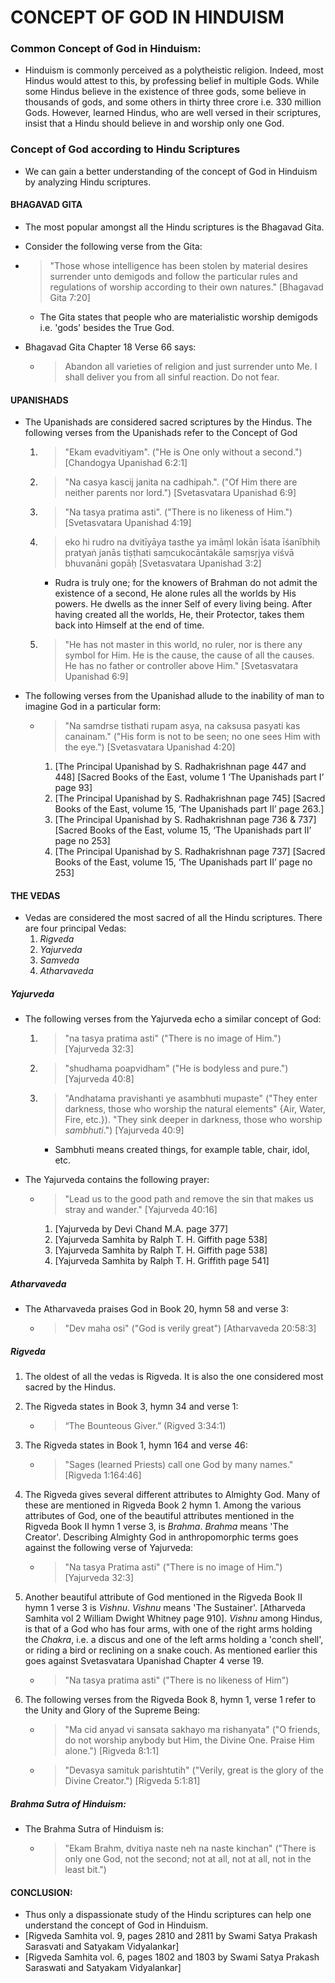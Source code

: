 # CONCEPT OF GOD IN HINDUISM
### Common Concept of God in Hinduism:

* Hinduism is commonly perceived as a polytheistic religion. Indeed, most Hindus would attest to this, by professing belief in multiple Gods. While some Hindus believe in the existence of three gods, some believe in thousands of gods, and some others in thirty three crore i.e. 330 million Gods. However, learned Hindus, who are well versed in their scriptures, insist that a Hindu should believe in and worship only one God.


### Concept of God according to Hindu Scriptures

* We can gain a better understanding of the concept of God in Hinduism by analyzing Hindu scriptures. 

#### BHAGAVAD GITA
* The most popular amongst all the Hindu scriptures is the Bhagavad Gita.
* Consider the following verse from the Gita:
* > "Those whose intelligence has been stolen by material desires surrender unto demigods and follow the particular rules and regulations of worship according to their own natures." [Bhagavad Gita 7:20]

	* The Gita states that people who are materialistic worship demigods i.e. 'gods' besides the True God.

* Bhagavad Gita Chapter 18 Verse 66 says:
	* > Abandon all varieties of religion and just surrender unto Me. I shall deliver you from all sinful reaction. Do not fear. 
	
#### UPANISHADS
* The Upanishads are considered sacred scriptures by the Hindus. The following verses from the Upanishads refer to the Concept of God
	1. > "Ekam evadvitiyam". ("He is One only without a second.") [Chandogya Upanishad 6:2:1]
	2. > "Na casya kascij janita na cadhipah.". ("Of Him there are neither parents nor lord.") [Svetasvatara Upanishad 6:9]
	3. > "Na tasya pratima asti". ("There is no likeness of Him.") [Svetasvatara Upanishad 4:19]
	4. > eko hi rudro na dvitīyāya tasthe ya imāṃl lokān īśata īśanībhiḥ pratyaṅ janās tiṣṭhati saṃcukocāntakāle saṃsṛjya viśvā bhuvanāni gopāḥ [Svetasvatara Upanishad 3:2]
	
		* Rudra is truly one; for the knowers of Brahman do not admit the existence of a second, He alone rules all the worlds by His powers. He dwells as the inner Self of every living being. After having created all the worlds, He, their Protector, takes them back into Himself at the end of time.
	5. > "He has not master in this world, no ruler, nor is there any symbol for Him. He is the cause, the cause of all the causes. He has no father or controller above Him." [Svetasvatara Upanishad 6:9]

* The following verses from the Upanishad allude to the inability of man to imagine God in a particular form:
	* > "Na samdrse tisthati rupam asya, na caksusa pasyati kas canainam." ("His form is not to be seen; no one sees Him with the eye.") [Svetasvatara Upanishad 4:20]
		
		1. [The Principal Upanishad by S. Radhakrishnan page 447 and 448] [Sacred Books of the East, volume 1 ‘The Upanishads part I’ page 93]
		2. [The Principal Upanishad by S. Radhakrishnan page 745] [Sacred Books of the East, volume 15, ‘The Upanishads part II’ page 263.]
		3. [The Principal Upanishad by S. Radhakrishnan page 736 & 737] [Sacred Books of the East, volume 15, ‘The Upanishads part II’ page no 253]
		4. [The Principal Upanishad by S. Radhakrishnan page 737] [Sacred Books of the East, volume 15, ‘The Upanishads part II’ page no 253]

#### THE VEDAS
* Vedas are considered the most sacred of all the Hindu scriptures. There are four principal Vedas: 
	1. *Rigveda*
	2. *Yajurveda*
	3. *Samveda*
	4. *Atharvaveda*

##### Yajurveda
* The following verses from the Yajurveda echo a similar concept of God:
	1. > "na tasya pratima asti" ("There is no image of Him.") [Yajurveda 32:3]
	2. > "shudhama poapvidham" ("He is bodyless and pure.") [Yajurveda 40:8]
	3. > "Andhatama pravishanti ye asambhuti mupaste" ("They enter darkness, those who worship the natural elements" {Air, Water, Fire, etc.}). "They sink deeper in darkness, those who worship *sambhuti*.") [Yajurveda 40:9]
	
		* Sambhuti means created things, for example table, chair, idol, etc.
		
* The Yajurveda contains the following prayer:
	* > "Lead us to the good path and remove the sin that makes us stray and wander." [Yajurveda 40:16]
		
		1. [Yajurveda by Devi Chand M.A. page 377]
		2. [Yajurveda Samhita by Ralph T. H. Giffith page 538]
		3. [Yajurveda Samhita by Ralph T. H. Giffith page 538]
		4. [Yajurveda Samhita by Ralph T. H. Griffith page 541] 

##### Atharvaveda
* The Atharvaveda praises God in Book 20, hymn 58 and verse 3:
	* > "Dev maha osi" ("God is verily great") [Atharvaveda 20:58:3] 
	
##### Rigveda
1. The oldest of all the vedas is Rigveda. It is also the one considered most sacred by the Hindus.
2. The Rigveda states in Book 3, hymn 34 and verse 1:
	* > “The Bounteous Giver.”
(Rigved 3:34:1)
3. The Rigveda states in Book 1, hymn 164 and verse 46:  
	* > "Sages (learned Priests) call one God by many names." [Rigveda 1:164:46]
2. The Rigveda gives several different attributes to Almighty God. Many of these are mentioned in Rigveda Book 2 hymn 1. Among the various attributes of God, one of the beautiful attributes mentioned in the Rigveda Book II hymn 1 verse 3, is *Brahma*. *Brahma* means 'The Creator'. Describing Almighty God in anthropomorphic terms goes against the following verse of Yajurveda:
	* > "Na tasya Pratima asti" ("There is no image of Him.") [Yajurveda 32:3]
3. Another beautiful attribute of God mentioned in the Rigveda Book II hymn 1 verse 3 is *Vishnu*. *Vishnu* means 'The Sustainer'. [Atharveda Samhita vol 2 William Dwight Whitney page 910]. *Vishnu* among Hindus, is that of a God who has four arms, with one of the right arms holding the *Chakra*, i.e. a discus and one of the left arms holding a 'conch shell', or riding a bird or reclining on a snake couch. As mentioned earlier this goes against Svetasvatara Upanishad Chapter 4 verse 19.
	* > "Na tasya pratima asti" ("There is no likeness of Him")
	
4. The following verses from the Rigveda Book 8, hymn 1, verse 1 refer to the Unity and Glory of the Supreme Being:
	* > "Ma cid anyad vi sansata sakhayo ma rishanyata" ("O friends, do not worship anybody but Him, the Divine One. Praise Him alone.") [Rigveda 8:1:1]
	* > "Devasya samituk parishtutih" ("Verily, great is the glory of the Divine Creator.") [Rigveda 5:1:81]


##### Brahma Sutra of Hinduism:
* The Brahma Sutra of Hinduism is:
	* > "Ekam Brahm, dvitiya naste neh na naste kinchan" ("There is only one God, not the second; not at all, not at all, not in the least bit.") 

#### CONCLUSION:
* Thus only a dispassionate study of the Hindu scriptures can help one understand the concept of God in Hinduism.
* [Rigveda Samhita vol. 9, pages 2810 and 2811 by Swami Satya Prakash Sarasvati and Satyakam Vidyalankar]
* [Rigveda Samhita vol. 6, pages 1802 and 1803 by Swami Satya Prakash Saraswati and Satyakam Vidyalankar]